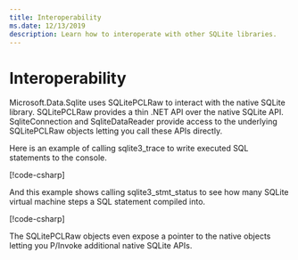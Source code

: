 ```yaml
---
title: Interoperability
ms.date: 12/13/2019
description: Learn how to interoperate with other SQLite libraries.
---
```

# Interoperability

Microsoft.Data.Sqlite uses SQLitePCLRaw to interact with the native SQLite library. SQLitePCLRaw provides a thin .NET API over the native SQLite API. SqliteConnection and SqliteDataReader provide access to the underlying SQLitePCLRaw objects letting you call these APIs directly.

Here is an example of calling sqlite3_trace to write executed SQL statements to the console.

[!code-csharp[](../../../../samples/snippets/standard/data/sqlite/InteropSample/Program.cs?name=snippet_Trace)]

And this example shows calling sqlite3_stmt_status to see how many SQLite virtual machine steps a SQL statement compiled into.

[!code-csharp[](../../../../samples/snippets/standard/data/sqlite/InteropSample/Program.cs?name=snippet_StatementStatus)]

The SQLitePCLRaw objects even expose a pointer to the native objects letting you P/Invoke additional native SQLite APIs.
